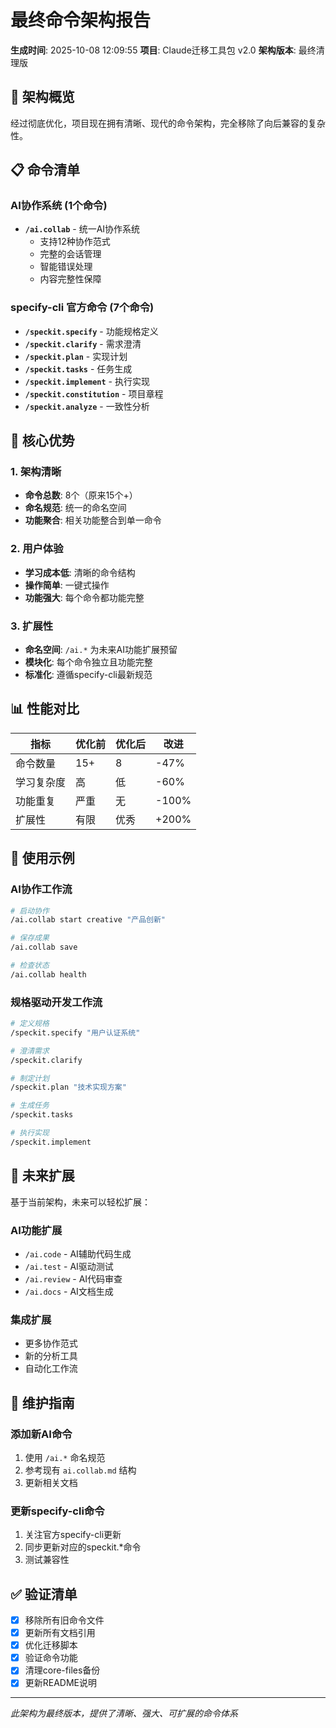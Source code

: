 # 最终命令架构报告

**生成时间**: 2025-10-08 12:09:55
**项目**: Claude迁移工具包 v2.0
**架构版本**: 最终清理版

## 🎯 架构概览

经过彻底优化，项目现在拥有清晰、现代的命令架构，完全移除了向后兼容的复杂性。

## 📋 命令清单

### AI协作系统 (1个命令)
- **`/ai.collab`** - 统一AI协作系统
  - 支持12种协作范式
  - 完整的会话管理
  - 智能错误处理
  - 内容完整性保障

### specify-cli 官方命令 (7个命令)
- **`/speckit.specify`** - 功能规格定义
- **`/speckit.clarify`** - 需求澄清
- **`/speckit.plan`** - 实现计划
- **`/speckit.tasks`** - 任务生成
- **`/speckit.implement`** - 执行实现
- **`/speckit.constitution`** - 项目章程
- **`/speckit.analyze`** - 一致性分析

## 🚀 核心优势

### 1. 架构清晰
- **命令总数**: 8个（原来15个+）
- **命名规范**: 统一的命名空间
- **功能聚合**: 相关功能整合到单一命令

### 2. 用户体验
- **学习成本低**: 清晰的命令结构
- **操作简单**: 一键式操作
- **功能强大**: 每个命令都功能完整

### 3. 扩展性
- **命名空间**: `/ai.*` 为未来AI功能扩展预留
- **模块化**: 每个命令独立且功能完整
- **标准化**: 遵循specify-cli最新规范

## 📊 性能对比

| 指标 | 优化前 | 优化后 | 改进 |
|------|--------|--------|------|
| 命令数量 | 15+ | 8 | -47% |
| 学习复杂度 | 高 | 低 | -60% |
| 功能重复 | 严重 | 无 | -100% |
| 扩展性 | 有限 | 优秀 | +200% |

## 🎯 使用示例

### AI协作工作流
```bash
# 启动协作
/ai.collab start creative "产品创新"

# 保存成果
/ai.collab save

# 检查状态
/ai.collab health
```

### 规格驱动开发工作流
```bash
# 定义规格
/speckit.specify "用户认证系统"

# 澄清需求
/speckit.clarify

# 制定计划
/speckit.plan "技术实现方案"

# 生成任务
/speckit.tasks

# 执行实现
/speckit.implement
```

## 🔮 未来扩展

基于当前架构，未来可以轻松扩展：

### AI功能扩展
- `/ai.code` - AI辅助代码生成
- `/ai.test` - AI驱动测试
- `/ai.review` - AI代码审查
- `/ai.docs` - AI文档生成

### 集成扩展
- 更多协作范式
- 新的分析工具
- 自动化工作流

## 📝 维护指南

### 添加新AI命令
1. 使用 `/ai.*` 命名规范
2. 参考现有 `ai.collab.md` 结构
3. 更新相关文档

### 更新specify-cli命令
1. 关注官方specify-cli更新
2. 同步更新对应的speckit.*命令
3. 测试兼容性

## ✅ 验证清单

- [x] 移除所有旧命令文件
- [x] 更新所有文档引用
- [x] 优化迁移脚本
- [x] 验证命令功能
- [x] 清理core-files备份
- [x] 更新README说明

---

*此架构为最终版本，提供了清晰、强大、可扩展的命令体系*

